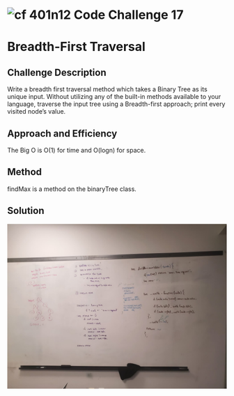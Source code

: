 ![cf](http://i.imgur.com/7v5ASc8.png) 401n12 Code Challenge 17
===
# Breadth-First Traversal

## Challenge Description
Write a breadth first traversal method which takes a Binary Tree as its unique input. Without utilizing any of the built-in methods available to your language, traverse the input tree using a Breadth-first approach; print every visited node’s value.

## Approach and Efficiency
The Big O is O(1) for time and O(logn) for space.

## Method
findMax is a method on the binaryTree class.

## Solution
![whiteboard](./assets/20190813_215239.jpg)